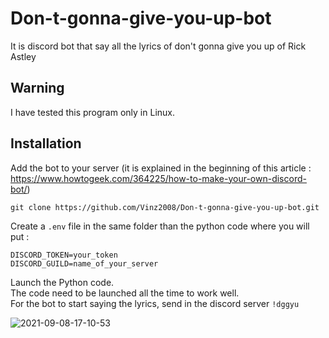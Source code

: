 # Don-t-gonna-give-you-up-bot
It is discord bot that say all the lyrics of don't gonna give you up of Rick Astley  

## Warning 
I have tested this program only in Linux.

## Installation
Add the bot to your server (it is explained in the beginning of this article : https://www.howtogeek.com/364225/how-to-make-your-own-discord-bot/)  
```
git clone https://github.com/Vinz2008/Don-t-gonna-give-you-up-bot.git
```
Create a ```.env``` file in the same folder than the python code where you will put : 
```
DISCORD_TOKEN=your_token
DISCORD_GUILD=name_of_your_server
```
Launch the Python code.  
The code need to be launched all the time to work well.  
For the bot to start saying the lyrics, send in the discord server ```!dggyu```  


![2021-09-08-17-10-53](https://user-images.githubusercontent.com/68145293/132546807-8536d2d6-3600-4df3-91b8-7243678f65b3.gif)


